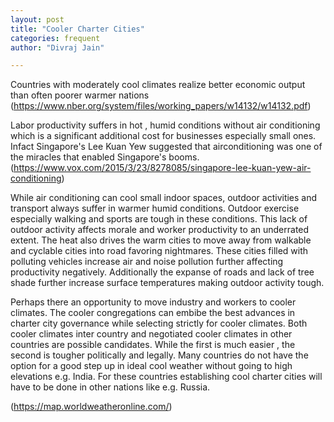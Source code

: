 ```yaml
---
layout: post
title: "Cooler Charter Cities"
categories: frequent
author: "Divraj Jain"

---
```


Countries with moderately cool climates realize better economic output than often poorer warmer nations (https://www.nber.org/system/files/working_papers/w14132/w14132.pdf)

Labor productivity suffers in hot , humid conditions without air conditioning which is a significant additional cost for businesses especially small ones. Infact Singapore's Lee Kuan Yew suggested that airconditioning was one of the miracles that enabled Singapore's booms. (https://www.vox.com/2015/3/23/8278085/singapore-lee-kuan-yew-air-conditioning)

While air conditioning can cool small indoor spaces, outdoor activities and transport always suffer in warmer humid conditions. Outdoor exercise especially walking and sports are tough in these conditions. This lack of outdoor activity affects morale and worker productivity to an underrated extent. The heat also drives the warm cities to move away from walkable and cyclable cities into road favoring nightmares. These cities filled with polluting vehicles increase air and noise pollution further affecting productivity negatively. Additionally the expanse of roads and lack of tree shade further increase surface temperatures making outdoor activity tough.

Perhaps there an opportunity to move industry and workers to cooler climates. The cooler congregations can embibe the best advances in charter city governance while selecting strictly for cooler climates. Both cooler climates inter country and negotiated cooler climates in other countries are possible candidates. While the first is much easier , the second is tougher politically and legally. Many countries do not have the option for a good step up in ideal cool weather without going to high elevations e.g. India. For these countries establishing cool charter cities will have to be done in other nations like e.g. Russia.

(https://map.worldweatheronline.com/)
